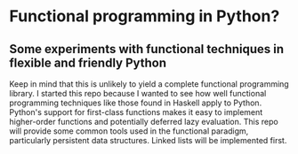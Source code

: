 # Functional programming in Python?
## Some experiments with functional techniques in flexible and friendly Python
Keep in mind that this is unlikely to yield a complete functional programming library. I started this repo because I wanted to see how well functional programming techniques like those found in Haskell apply to Python. Python's support for first-class functions makes it easy to implement higher-order functions and potentially deferred lazy evaluation. This repo will provide some common tools used in the functional paradigm, particularly persistent data structures. Linked lists will be implemented first.
